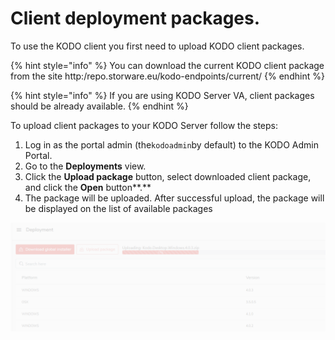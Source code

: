 # Client deployment packages.

To use the KODO client you first need to upload KODO client packages.

{% hint style="info" %}
You can download the current KODO client package from the site http:/repo.storware.eu/kodo-endpoints/current/
{% endhint %}

{% hint style="info" %}
If you are using KODO Server VA, client packages should be already available.
{% endhint %}

To upload client packages to your KODO Server follow the steps:

1. Log in as the portal admin \(the`kodoadmin`by default\) to the KODO Admin Portal.
2. Go to the **Deployments** view.
3. Click the **Upload package** button, select downloaded client package, and click the **Open** button**.**
4. The package will be uploaded.  After successful upload, the package will be displayed on the list of available packages

![](../../.gitbook/assets/image%20%2882%29.png)



